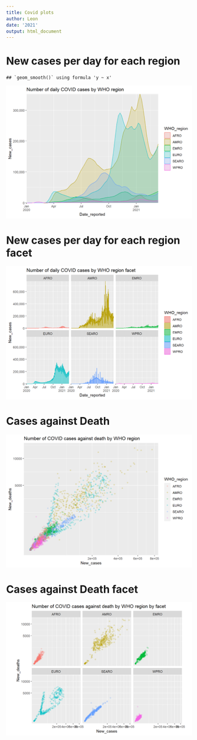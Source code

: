 ```yaml
---
title: Covid plots
author: Leon
date: '2021'
output: html_document
---
```




# New cases per day for each region


```
## `geom_smooth()` using formula 'y ~ x'
```

<img src="covid-example_files/figure-html/covid-example-stepx-11-1.png" width="672" />

# New cases per day for each region facet

<img src="covid-example_files/figure-html/covid-example-stepx-12-1.png" width="672" />

# Cases against Death

<img src="covid-example_files/figure-html/covid-example-stepx-13-1.png" width="672" />

# Cases against Death facet

<img src="covid-example_files/figure-html/covid-example-stepx-14-1.png" width="672" />
